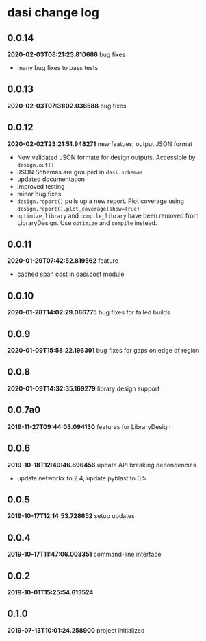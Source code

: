 # dasi change log
## 0.0.14
**2020-02-03T08:21:23.810686**
bug fixes

 - many bug fixes to pass tests


## 0.0.13
**2020-02-03T07:31:02.036588**
bug fixes




## 0.0.12
**2020-02-02T23:21:51.948271**
new featues; output JSON format

 - New validated JSON formate for design outputs. Accessible by `design.out()`
 - JSON Schemas are grouped in `dasi.schemas`
 - updated documentation
 - improved testing
 - minor bug fixes
 - `design.report()` pulls up a new report. Plot coverage using `design.report().plot_coverage(show=True)`
 - `optimize_library` and `compile_library` have been removed from LibraryDesign. Use `optimize` and `compile` instead.


## 0.0.11
**2020-01-29T07:42:52.819562**
feature

 - cached span cost in dasi.cost module


## 0.0.10
**2020-01-28T14:02:29.086775**
bug fixes for failed builds




## 0.0.9
**2020-01-09T15:58:22.196391**
bug fixes for gaps on edge of region




## 0.0.8
**2020-01-09T14:32:35.169279**
library design support




## 0.0.7a0
**2019-11-27T09:44:03.094130**
features for LibraryDesign




## 0.0.6
**2019-10-18T12:49:46.896456**
update API breaking dependencies

 - update networkx to 2.4, update pyblast to 0.5


## 0.0.5
**2019-10-17T12:14:53.728652**
setup updates




## 0.0.4
**2019-10-17T11:47:06.003351**
command-line interface




## 0.0.2
**2019-10-01T15:25:54.613524**





## 0.1.0
**2019-07-13T10:01:24.258900**
project initialized



